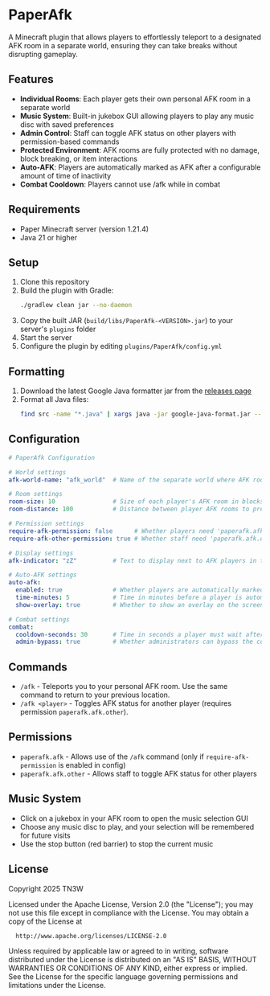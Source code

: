 # PaperAfk

A Minecraft plugin that allows players to effortlessly teleport to a designated AFK room in a separate world, ensuring they can take breaks without disrupting gameplay. 

## Features
- **Individual Rooms**: Each player gets their own personal AFK room in a separate world
- **Music System**: Built-in jukebox GUI allowing players to play any music disc with saved preferences
- **Admin Control**: Staff can toggle AFK status on other players with permission-based commands
- **Protected Environment**: AFK rooms are fully protected with no damage, block breaking, or item interactions
- **Auto-AFK**: Players are automatically marked as AFK after a configurable amount of time of inactivity
- **Combat Cooldown**: Players cannot use /afk while in combat

## Requirements

- Paper Minecraft server (version 1.21.4)
- Java 21 or higher

## Setup

1. Clone this repository
2. Build the plugin with Gradle:
   ```bash
   ./gradlew clean jar --no-daemon
   ```
3. Copy the built JAR (`build/libs/PaperAfk-<VERSION>.jar`) to your server's `plugins` folder
4. Start the server
5. Configure the plugin by editing `plugins/PaperAfk/config.yml`

## Formatting

1. Download the latest Google Java formatter jar from the [releases page](https://github.com/google/google-java-format/releases/latest)
2. Format all Java files:
   ```bash
   find src -name "*.java" | xargs java -jar google-java-format.jar --aosp --replace
   ```

## Configuration

```yaml
# PaperAfk Configuration

# World settings
afk-world-name: "afk_world"  # Name of the separate world where AFK rooms are created

# Room settings
room-size: 10                # Size of each player's AFK room in blocks (10 = 10x10)
room-distance: 100           # Distance between player AFK rooms to prevent overlap

# Permission settings
require-afk-permission: false      # Whether players need 'paperafk.afk' permission to use /afk
require-afk-other-permission: true # Whether staff need 'paperafk.afk.other' permission to toggle AFK on other players

# Display settings
afk-indicator: "zZ"          # Text to display next to AFK players in the tab list

# Auto-AFK settings
auto-afk:
  enabled: true              # Whether players are automatically marked as AFK after inactivity
  time-minutes: 5            # Time in minutes before a player is automatically marked as AFK
  show-overlay: true         # Whether to show an overlay on the screen when auto-AFK is triggered

# Combat settings
combat:
  cooldown-seconds: 30       # Time in seconds a player must wait after combat before using /afk
  admin-bypass: true         # Whether administrators can bypass the combat cooldown
```

## Commands

- `/afk` - Teleports you to your personal AFK room. Use the same command to return to your previous location.
- `/afk <player>` - Toggles AFK status for another player (requires permission `paperafk.afk.other`).

## Permissions

- `paperafk.afk` - Allows use of the `/afk` command (only if `require-afk-permission` is enabled in config)
- `paperafk.afk.other` - Allows staff to toggle AFK status for other players

## Music System

- Click on a jukebox in your AFK room to open the music selection GUI
- Choose any music disc to play, and your selection will be remembered for future visits
- Use the stop button (red barrier) to stop the current music

## License
Copyright 2025 TN3W

Licensed under the Apache License, Version 2.0 (the "License");
you may not use this file except in compliance with the License.
You may obtain a copy of the License at

      http://www.apache.org/licenses/LICENSE-2.0

Unless required by applicable law or agreed to in writing, software
distributed under the License is distributed on an "AS IS" BASIS,
WITHOUT WARRANTIES OR CONDITIONS OF ANY KIND, either express or implied.
See the License for the specific language governing permissions and
limitations under the License.
